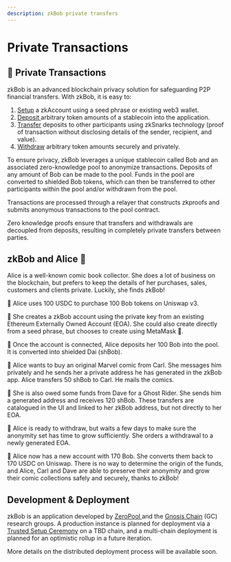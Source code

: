 ```yaml
---
description: zkBob private transfers
---
```


# Private Transactions

## 🔐 Private Transactions

zkBob is an advanced blockchain privacy solution for safeguarding P2P financial transfers. With zkBob, it is easy to:

1. [Setup](zkbob-getting-started/zkbob-app/account-creation/) a zkAccount using a seed phrase or existing web3 wallet.
2. [Deposit ](zkbob-getting-started/zkbob-app/deposits.md)arbitrary token amounts of a stablecoin into the application.
3. [Transfer](zkbob-getting-started/zkbob-app/transfers.md) deposits to other participants using zkSnarks technology (proof of transaction without disclosing details of the sender, recipient, and value).
4. [Withdraw](zkbob-getting-started/zkbob-app/withdrawals.md) arbitrary token amounts securely and privately.

To ensure privacy, zkBob leverages a unique stablecoin called Bob and an associated zero-knowledge pool to anonymize transactions. Deposits of any amount of Bob can be made to the pool. Funds in the pool are converted to shielded Bob tokens, which can then be transferred to other participants within the pool and/or withdrawn from the pool.

Transactions are processed through a relayer that constructs zkproofs and submits anonymous transactions to the pool contract.

Zero knowledge proofs ensure that transfers and withdrawals are decoupled from deposits, resulting in completely private transfers between parties.

## **zkBob and Alice** 🐇

Alice is a well-known comic book collector. She does a lot of business on the blockchain, but prefers to keep the details of her purchases, sales, customers and clients private. Luckily, she finds zkBob!

🐇 Alice uses 100 USDC to purchase 100 Bob tokens on Uniswap v3.&#x20;

🐇 She creates a zkBob account using the private key from an existing Ethereum Externally Owned Account (EOA). She could also create directly from a seed phrase, but chooses to create using MetaMask 🦊.

🐇 Once the account is connected, Alice deposits her 100 Bob into the pool. It is converted into shielded Dai (shBob).

🐇 Alice wants to buy an original Marvel comic from Carl.  She messages him privately and he sends her a private address he has generated in the zkBob app. Alice transfers 50 shBob to Carl. He mails the comics.

🐇 She is also owed some funds from Dave for a Ghost Rider. She sends him a generated address and receives 120 shBob. These transfers are catalogued in the UI and linked to her zkBob address, but not directly to her EOA.

🐇 Alice is ready to withdraw, but waits a few days to make sure the anonymity set has time to grow sufficiently. She orders a withdrawal to a newly generated EOA.&#x20;

🐇 Alice now has a new account with 170 Bob. She converts them back to 170 USDC on Uniswap. There is no way to determine the origin of the funds, and Alice, Carl and Dave are able to preserve their anonymity and grow their comic collections safely and securely, thanks to zkBob!

## Development & Deployment

zkBob is an application developed by [ZeroPool ](https://zeropool.network/)and the [Gnosis Chain](https://www.gnosischain.com/) (GC) research groups. A production instance is planned for deployment via a [Trusted Setup Ceremony](deploying-zkbob/zkbob-solution-deployment/trusted-setup-ceremony.md) on a TBD chain, and a multi-chain deployment is planned for an optimistic rollup in a future iteration.&#x20;

More details on the distributed deployment process will be available soon.



